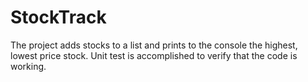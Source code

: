 # StockTrack
The project adds stocks to a list and prints to the console the highest, lowest price stock. Unit test is accomplished to verify that the code is working.
